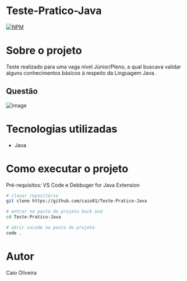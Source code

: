 # Teste-Pratico-Java
[![NPM](https://img.shields.io/npm/l/react)]([https://github.com/devsuperior/sds1-wmazoni/blob/master/LICENSE](https://github.com/caio01/Teste-Pratico-Java/blob/master/LICENCE)) 

# Sobre o projeto

Teste realizado para uma vaga nível Júnior/Pleno, a qual buscava validar alguns conhecimentos básicos à respeito da Linguagem Java.

## Questão
![image](https://user-images.githubusercontent.com/49879702/206234089-cee1f267-4733-4491-a74e-e281ca585c5e.png)

# Tecnologias utilizadas
- Java

# Como executar o projeto

Pré-requisitos: VS Code e Debbuger for Java Extension

```bash
# clonar repositório
git clone https://github.com/caio01/Teste-Pratico-Java

# entrar na pasta do projeto back end
cd Teste-Pratico-Java

# abrir vscode na pasta do projeto
code .
```

# Autor

Caio Oliveira
